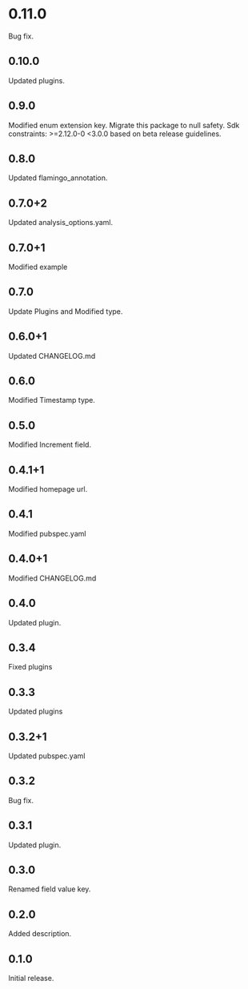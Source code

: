 # 0.11.0
Bug fix.

## 0.10.0
Updated plugins.

## 0.9.0
Modified enum extension key.
Migrate this package to null safety. Sdk constraints: >=2.12.0-0 <3.0.0 based on beta release guidelines.

## 0.8.0
Updated flamingo_annotation.

## 0.7.0+2
Updated analysis_options.yaml.

## 0.7.0+1
Modified example

## 0.7.0
Update Plugins and Modified type.

## 0.6.0+1
Updated CHANGELOG.md

## 0.6.0
Modified Timestamp type.

## 0.5.0
Modified Increment field.

## 0.4.1+1
Modified homepage url.

## 0.4.1
Modified pubspec.yaml

## 0.4.0+1
Modified CHANGELOG.md

## 0.4.0
Updated plugin.

## 0.3.4
Fixed plugins

## 0.3.3
Updated plugins

## 0.3.2+1
Updated pubspec.yaml

## 0.3.2
Bug fix.

## 0.3.1
Updated plugin.

## 0.3.0
Renamed field value key.

## 0.2.0
Added description.

## 0.1.0
Initial release.
